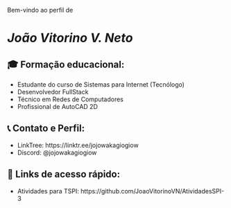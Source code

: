 Bem-vindo ao perfil de 
# ***João Vitorino V. Neto***

<h2>🎓 Formação educacional:</h2>
<ul>
  <li>Estudante do curso de Sistemas para Internet (Tecnólogo)</li>
  <li>Desenvolvedor FullStack</li>
  <li>Técnico em Redes de Computadores</li>
  <li>Profissional de AutoCAD 2D</li>
</ul>
<h2>📞 Contato e Perfil:</h2>
<ul>
  <li>LinkTree: https://linktr.ee/jojowakagiogiow</li>
  <li>Discord: @jojowakagiogiow</li>
</ul>

<h2>🔗 Links de acesso rápido:</h2>
<ul>
  <li>Atividades para TSPI: https://github.com/JoaoVitorinoVN/AtividadesSPI-3</li>
</ul>

